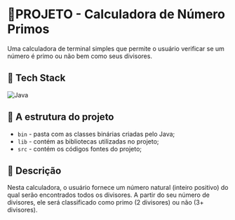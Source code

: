 # 📝PROJETO - Calculadora de Número Primos

Uma calculadora de terminal simples que permite o usuário verificar se um número é  primo ou não bem como seus divisores.

## 💽 Tech Stack

  ![Java](https://img.shields.io/badge/java-%23ED8B00.svg?style=for-the-badge&logo=java&logoColor=white)

## 📁 A estrutura do projeto

 - `bin` - pasta com as classes binárias criadas pelo Java;
 - `lib` - contém as bibliotecas utilizadas no projeto;
 - `src` - contém os códigos fontes do projeto;
 
 ## 📜 Descrição
 
Nesta calculadora, o usuário fornece um número natural (inteiro positivo) do qual serão encontrados todos os divisores. A partir do seu número de divisores, ele será classificado como primo (2 divisores) ou não (3+ divisores).  


